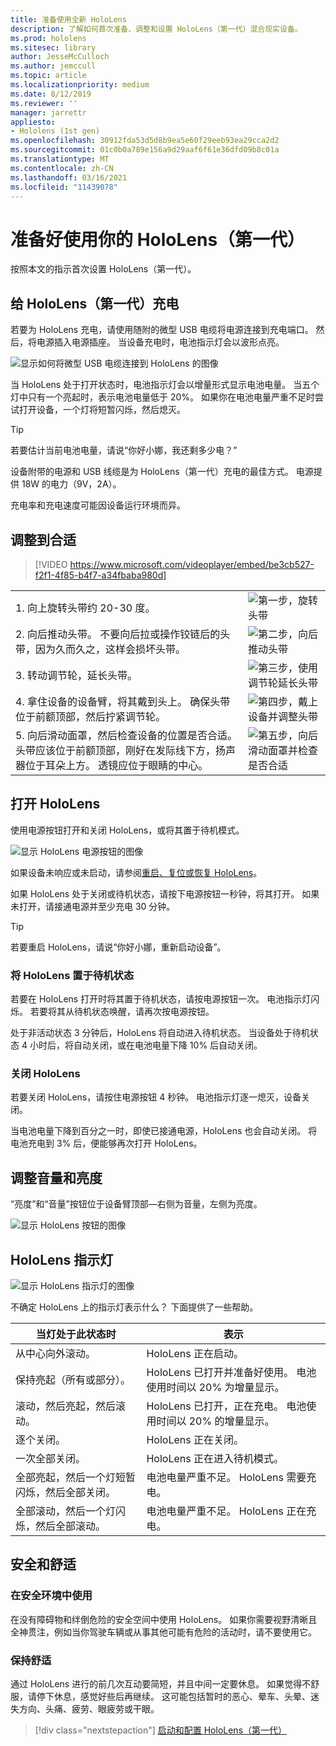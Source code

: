 ```yaml
---
title: 准备使用全新 HoloLens
description: 了解如何首次准备、调整和设置 HoloLens（第一代）混合现实设备。
ms.prod: hololens
ms.sitesec: library
author: JesseMcCulloch
ms.author: jemccull
ms.topic: article
ms.localizationpriority: medium
ms.date: 8/12/2019
ms.reviewer: ''
manager: jarrettr
appliesto:
- Hololens (1st gen)
ms.openlocfilehash: 30912fda53d5d8b9ea5e60f29eeb93ea29cca2d2
ms.sourcegitcommit: 01c0b0a789e156a9d29aaf6f61e36dfd09b8c01a
ms.translationtype: MT
ms.contentlocale: zh-CN
ms.lasthandoff: 03/16/2021
ms.locfileid: "11439078"
---
```

# <a name="get-your-hololens-1st-gen-ready-to-use"></a>准备好使用你的 HoloLens（第一代）

按照本文的指示首次设置 HoloLens（第一代）。

## <a name="charge-your-hololens-1st-gen"></a>给 HoloLens（第一代）充电

若要为 HoloLens 充电，请使用随附的微型 USB 电缆将电源连接到充电端口。 然后，将电源插入电源插座。 当设备充电时，电池指示灯会以波形点亮。

![显示如何将微型 USB 电缆连接到 HoloLens 的图像](./images/hololens-charging.png)

当 HoloLens 处于打开状态时，电池指示灯会以增量形式显示电池电量。 当五个灯中只有一个亮起时，表示电池电量低于 20%。 如果你在电池电量严重不足时尝试打开设备，一个灯将短暂闪烁，然后熄灭。

> [!TIP]
> 若要估计当前电池电量，请说“你好小娜，我还剩多少电？”

设备附带的电源和 USB 线缆是为 HoloLens（第一代）充电的最佳方式。  电源提供 18W 的电力（9V，2A）。

充电率和充电速度可能因设备运行环境而异。

## <a name="adjust-fit"></a>调整到合适

> [!VIDEO https://www.microsoft.com/videoplayer/embed/be3cb527-f2f1-4f85-b4f7-a34fbaba980d]

|     |     |
|:--- |:--- |
|1. 向上旋转头带约 20-30 度。|![第一步，旋转头带](./images/FitGuideStep1.png)|
|2. 向后推动头带。 不要向后拉或操作铰链后的头带，因为久而久之，这样会损坏头带。|![第二步，向后推动头带](./images/FitGuideStep2.png)|
|3. 转动调节轮，延长头带。 |![第三步，使用调节轮延长头带](./images/FitGuideStep3.png)|
|4. 拿住设备的设备臂，将其戴到头上。 确保头带位于前额顶部，然后拧紧调节轮。|![第四步，戴上设备并调整头带](./images/FitGuideStep4.png)|
|5. 向后滑动面罩，然后检查设备的位置是否合适。 头带应该位于前额顶部，刚好在发际线下方，扬声器位于耳朵上方。 透镜应位于眼睛的中心。|![第五步，向后滑动面罩并检查是否合适](./images/FitGuideSetep5.png)|

## <a name="turn-on-your-hololens"></a>打开 HoloLens

使用电源按钮打开和关闭 HoloLens，或将其置于待机模式。

![显示 HoloLens 电源按钮的图像](./images/hololens-power.png)

如果设备未响应或未启动，请参阅[重启、复位或恢复 HoloLens](hololens-restart-recover.md)。

如果 HoloLens 处于关闭或待机状态，请按下电源按钮一秒钟，将其打开。 如果未打开，请接通电源并至少充电 30 分钟。

> [!TIP]
> 若要重启 HoloLens，请说“你好小娜，重新启动设备”。

### <a name="put-hololens-in-standby"></a>将 HoloLens 置于待机状态

若要在 HoloLens 打开时将其置于待机状态，请按电源按钮一次。 电池指示灯闪烁。 若要将其从待机状态唤醒，请再次按电源按钮。

处于非活动状态 3 分钟后，HoloLens 将自动进入待机状态。 当设备处于待机状态 4 小时后，将自动关闭，或在电池电量下降 10% 后自动关闭。

### <a name="shut-down-hololens"></a>关闭 HoloLens

若要关闭 HoloLens，请按住电源按钮 4 秒钟。 电池指示灯逐一熄灭，设备关闭。

当电池电量下降到百分之一时，即使已接通电源，HoloLens 也会自动关闭。 将电池充电到 3% 后，便能够再次打开 HoloLens。

## <a name="adjust-volume-and-brightness"></a>调整音量和亮度

“亮度”和“音量”按钮位于设备臂顶部&mdash;右侧为音量，左侧为亮度。

![显示 HoloLens 按钮的图像](./images/hololens-buttons.jpg)

## <a name="hololens-indicator-lights"></a>HoloLens 指示灯

![显示 HoloLens 指示灯的图像](./images/hololens-lights.png)

不确定 HoloLens 上的指示灯表示什么？ 下面提供了一些帮助。

|当灯处于此状态时 |表示 |
| - | - |
|从中心向外滚动。 |HoloLens 正在启动。 |
|保持亮起（所有或部分）。 |HoloLens 已打开并准备好使用。 电池使用时间以 20% 为增量显示。 |
|滚动，然后亮起，然后滚动。 |HoloLens 已打开，正在充电。 电池使用时间以 20% 的增量显示。 |
|逐个关闭。 |HoloLens 正在关闭。 |
|一次全部关闭。 |HoloLens 正在进入待机模式。 |
|全部亮起，然后一个灯短暂闪烁，然后全部关闭。 |电池电量严重不足。 HoloLens 需要充电。 |
|全部滚动，然后一个灯闪烁，然后全部滚动。 |电池电量严重不足。 HoloLens 正在充电。 |

## <a name="safety-and-comfort"></a>安全和舒适

### <a name="use-in-safe-surroundings"></a>在安全环境中使用

在没有障碍物和绊倒危险的安全空间中使用 HoloLens。 如果你需要视野清晰且全神贯注，例如当你驾驶车辆或从事其他可能有危险的活动时，请不要使用它。

### <a name="stay-comfortable"></a>保持舒适

通过 HoloLens 进行的前几次互动要简短，并且中间一定要休息。 如果觉得不舒服，请停下休息，感觉好些后再继续。 这可能包括暂时的恶心、晕车、头晕、迷失方向、头痛、疲劳、眼疲劳或干眼。

> [!div class="nextstepaction"]
> [启动和配置 HoloLens（第一代）](hololens1-start.md)
